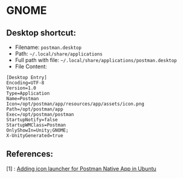 # GNOME

## Desktop shortcut:

- Filename: `postman.desktop`
- Path: `~/.local/share/applications`
- Full path with file: `~/.local/share/applications/postman.desktop`
- File Content:
```
[Desktop Entry]
Encoding=UTF-8
Version=1.0
Type=Application
Name=Postman
Icon=/opt/postman/app/resources/app/assets/icon.png
Path=/opt/postman/app
Exec=/opt/postman/postman
StartupNotify=false
StartupWMClass=Postman
OnlyShowIn=Unity;GNOME;
X-UnityGenerated=true
```

## References:
[1] : [Adding icon launcher for Postman Native App in Ubuntu](https://medium.com/@canoodle/adding-icon-launcher-for-postman-native-app-in-ubuntu-a48a3917c786)
